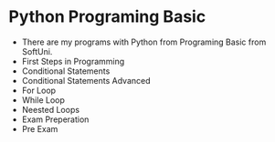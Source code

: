 # Python Programing Basic
 - There are my programs with Python from Programing Basic from SoftUni.
- First Steps in Programming
- Conditional Statements
- Conditional Statements Advanced
- For Loop
- While Loop
- Neested Loops
- Exam Preperation
- Pre Exam
